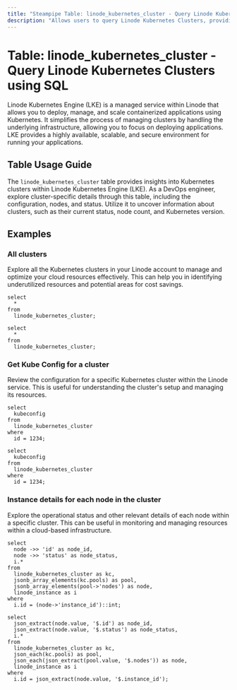 ```yaml
---
title: "Steampipe Table: linode_kubernetes_cluster - Query Linode Kubernetes Clusters using SQL"
description: "Allows users to query Linode Kubernetes Clusters, providing detailed information about each cluster's configuration, nodes, and status."
---
```


# Table: linode_kubernetes_cluster - Query Linode Kubernetes Clusters using SQL

Linode Kubernetes Engine (LKE) is a managed service within Linode that allows you to deploy, manage, and scale containerized applications using Kubernetes. It simplifies the process of managing clusters by handling the underlying infrastructure, allowing you to focus on deploying applications. LKE provides a highly available, scalable, and secure environment for running your applications.

## Table Usage Guide

The `linode_kubernetes_cluster` table provides insights into Kubernetes clusters within Linode Kubernetes Engine (LKE). As a DevOps engineer, explore cluster-specific details through this table, including the configuration, nodes, and status. Utilize it to uncover information about clusters, such as their current status, node count, and Kubernetes version.

## Examples

### All clusters
Explore all the Kubernetes clusters in your Linode account to manage and optimize your cloud resources effectively. This can help you in identifying underutilized resources and potential areas for cost savings.

```sql+postgres
select
  *
from
  linode_kubernetes_cluster;
```

```sql+sqlite
select
  *
from
  linode_kubernetes_cluster;
```

### Get Kube Config for a cluster
Review the configuration for a specific Kubernetes cluster within the Linode service. This is useful for understanding the cluster's setup and managing its resources.

```sql+postgres
select
  kubeconfig
from
  linode_kubernetes_cluster
where
  id = 1234;
```

```sql+sqlite
select
  kubeconfig
from
  linode_kubernetes_cluster
where
  id = 1234;
```

### Instance details for each node in the cluster
Explore the operational status and other relevant details of each node within a specific cluster. This can be useful in monitoring and managing resources within a cloud-based infrastructure.

```sql+postgres
select
  node ->> 'id' as node_id,
  node ->> 'status' as node_status,
  i.*
from
  linode_kubernetes_cluster as kc,
  jsonb_array_elements(kc.pools) as pool,
  jsonb_array_elements(pool->'nodes') as node,
  linode_instance as i
where
  i.id = (node->'instance_id')::int;
```

```sql+sqlite
select
  json_extract(node.value, '$.id') as node_id,
  json_extract(node.value, '$.status') as node_status,
  i.*
from
  linode_kubernetes_cluster as kc,
  json_each(kc.pools) as pool,
  json_each(json_extract(pool.value, '$.nodes')) as node,
  linode_instance as i
where
  i.id = json_extract(node.value, '$.instance_id');
```